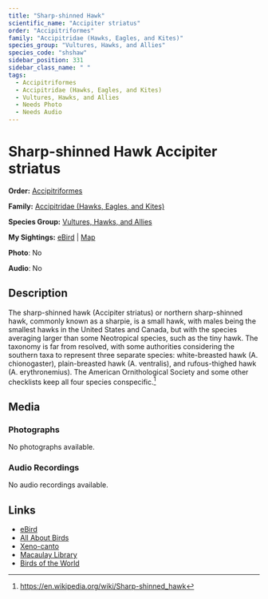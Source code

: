 ```yaml
---
title: "Sharp-shinned Hawk"
scientific_name: "Accipiter striatus"
order: "Accipitriformes"
family: "Accipitridae (Hawks, Eagles, and Kites)"
species_group: "Vultures, Hawks, and Allies"
species_code: "shshaw"
sidebar_position: 331
sidebar_class_name: " "
tags: 
  - Accipitriformes
  - Accipitridae (Hawks, Eagles, and Kites)
  - Vultures, Hawks, and Allies
  - Needs Photo
  - Needs Audio
---
```


# Sharp-shinned Hawk <span className='sci_name'>Accipiter striatus</span>

**Order:** [Accipitriformes](/tags/accipitriformes)

**Family:** [Accipitridae (Hawks, Eagles, and Kites)](/tags/accipitridae-hawks-eagles-and-kites)

**Species Group:** [Vultures, Hawks, and Allies](/tags/vultures-hawks-and-allies)

**My Sightings:** [eBird](https://ebird.org/lifelist?r=world&time=life&spp=shshaw) | [Map](/map?species_code=shshaw)

**Photo**: No 

**Audio**: No

## Description
The sharp-shinned hawk (Accipiter striatus) or northern sharp-shinned hawk, commonly known as a sharpie, is a small hawk, with males being the smallest hawks in the United States and Canada, but with the species averaging larger than some Neotropical species, such as the tiny hawk. The taxonomy is far from resolved, with some authorities considering the southern taxa to represent three separate species: white-breasted hawk (A. chionogaster), plain-breasted hawk (A. ventralis), and rufous-thighed hawk (A. erythronemius). The American Ornithological Society and some other checklists keep all four species conspecific.[^1]

[^1]: https://en.wikipedia.org/wiki/Sharp-shinned_hawk

## Media
### Photographs
No photographs available.

### Audio Recordings
No audio recordings available.

## Links
* [eBird](https://ebird.org/species/shshaw) 
* [All About Birds](https://www.allaboutbirds.org/guide/shshaw) 
* [Xeno-canto](https://www.xeno-canto.org/species/accipiter-striatus) 
* [Macaulay Library](https://search.macaulaylibrary.org/catalog?taxonCode=shshaw&sort=rating_rank_desc)
* [Birds of the World](https://birdsoftheworld.org/bow/species/shshaw)

